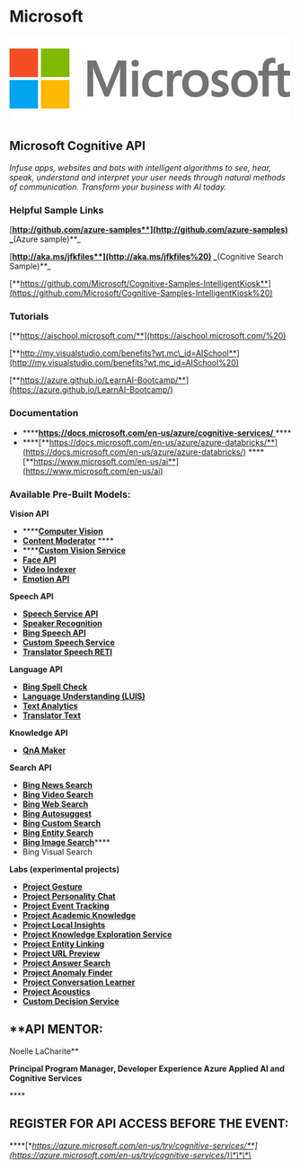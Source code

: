 # Microsoft

![](../.gitbook/assets/microsoft-logo-1.png)

## Microsoft Cognitive API

_Infuse apps, websites and bots with intelligent algorithms to see, hear, speak, understand and interpret your user needs through natural methods of communication. Transform your business with AI today._

### **Helpful Sample Links**

​[**http://github.com/azure-samples**](http://github.com/azure-samples) _**\(Azure sample\)**_

​[**http://aka.ms/jfkfiles**](http://aka.ms/jfkfiles%20) _**\(Cognitive Search Sample\)**_

​[**https://github.com/Microsoft/Cognitive-Samples-IntelligentKiosk**](https://github.com/Microsoft/Cognitive-Samples-IntelligentKiosk%20)

### **Tutorials**

[**https://aischool.microsoft.com/**](https://aischool.microsoft.com/%20)

[**http://my.visualstudio.com/benefits?wt.mc\_id=AISchool**](http://my.visualstudio.com/benefits?wt.mc_id=AISchool%20)

[**https://azure.github.io/LearnAI-Bootcamp/**](https://azure.github.io/LearnAI-Bootcamp/)

### **Documentation**

* \*\*\*\*[**https://docs.microsoft.com/en-us/azure/cognitive-services/** ](https://docs.microsoft.com/en-us/azure/cognitive-services/)\*\*\*\*
* \*\*\*\*[**https://docs.microsoft.com/en-us/azure/azure-databricks/**](https://docs.microsoft.com/en-us/azure/azure-databricks/) ****[**https://www.microsoft.com/en-us/ai**](https://www.microsoft.com/en-us/ai)



### **Available Pre-Built Models:**

**Vision API**

* \*\*\*\*[**Computer Vision**](https://docs.microsoft.com/en-us/azure/cognitive-services/computer-vision/)
* [**Content Moderator**](https://docs.microsoft.com/en-us/azure/cognitive-services/content-moderator/overview) ****
* \*\*\*\*[**Custom Vision Service**](https://docs.microsoft.com/en-us/azure/cognitive-services/Custom-Vision-Service/home)
* [**Face API**](https://docs.microsoft.com/en-us/azure/cognitive-services/face/)
* [**Video Indexer**](https://docs.microsoft.com/en-us/azure/cognitive-services/video-indexer/video-indexer-overview)
* [**Emotion API** ](https://docs.microsoft.com/en-us/azure/cognitive-services/emotion/home)

**Speech API**

* [**Speech Service API**](https://docs.microsoft.com/en-us/azure/cognitive-services/speech-service)
* [**Speaker Recognition**](https://docs.microsoft.com/en-us/azure/cognitive-services/speaker-recognition/home)
* [**Bing Speech API**](https://docs.microsoft.com/en-us/azure/cognitive-services/speech/home)
* [**Custom Speech Service**](https://docs.microsoft.com/en-us/azure/cognitive-services/custom-speech-service/cognitive-services-custom-speech-home)
* [**Translator Speech RETI**](https://docs.microsoft.com/en-us/azure/cognitive-services/translator-speech/)

**Language API**

* [**Bing Spell Check**](https://docs.microsoft.com/en-us/azure/cognitive-services/bing-spell-check/)
* [**Language Understanding \(LUIS\)**](https://docs.microsoft.com/en-us/azure/cognitive-services/luis/)
* [**Text Analytics**](https://docs.microsoft.com/en-us/azure/cognitive-services/text-analytics/)
* [**Translator Text**](https://docs.microsoft.com/en-us/azure/cognitive-services/translator/)

**Knowledge API**

* [**QnA Maker**](https://docs.microsoft.com/en-us/azure/cognitive-services/qnamaker/index)

**Search API**

* [**Bing News Search**](https://docs.microsoft.com/en-us/azure/cognitive-services/bing-news-search/)
* [**Bing Video Search**](https://docs.microsoft.com/en-us/azure/cognitive-services/Bing-Video-Search/)
* [**Bing Web Search**](https://docs.microsoft.com/en-us/azure/cognitive-services/bing-web-search/)
* [**Bing Autosuggest**](https://docs.microsoft.com/en-us/azure/cognitive-services/Bing-Autosuggest)
* [**Bing Custom Search**](https://docs.microsoft.com/en-us/azure/cognitive-services/bing-custom-search)
* [**Bing Entity Search**](https://docs.microsoft.com/en-us/azure/cognitive-services/bing-entities-search/)
* [**Bing Image Search**](https://docs.microsoft.com/en-us/azure/cognitive-services/bing-image-search)\*\*\*\*
* Bing Visual Search 

**Labs \(experimental projects\)**

* [**Project Gesture**](https://docs.microsoft.com/gestures/)
* [**Project Personality Chat**](https://docs.microsoft.com/en-us/azure/cognitive-services/project-personality-chat/overview)
* [**Project Event Tracking**](https://labs.cognitive.microsoft.com/en-us/Project-Cuzco/documentation/overview)
* [**Project Academic Knowledge**](https://docs.microsoft.com/en-us/azure/cognitive-services/academic-knowledge/home)
* [**Project Local Insights**](https://labs.cognitive.microsoft.com/en-us/Project-Wollongong/documentation)
* [**Project Knowledge Exploration Service**](https://docs.microsoft.com/en-us/azure/cognitive-services/kes/overview)
* [**Project Entity Linking**](https://docs.microsoft.com/en-us/azure/cognitive-services/entitylinking/home)
* [**Project URL Preview**](https://docs.microsoft.com/en-us/azure/cognitive-services/labs/url-preview/overview)
* [**Project Answer Search**](https://docs.microsoft.com/en-us/azure/cognitive-services/labs/answer-search/overview)
* [**Project Anomaly Finder**](https://docs.microsoft.com/en-us/azure/cognitive-services/labs/anomaly-finder/overview)
* [**Project Conversation Learner**](https://docs.microsoft.com/en-us/azure/cognitive-services/labs/conversation-learner/overview)
* [**Project Acoustics**](https://docs.microsoft.com/en-us/azure/cognitive-services/acoustics/what-is-acoustics)
* [**Custom Decision Service**](https://docs.microsoft.com/en-us/azure/cognitive-services/custom-decision-service/) 

## **API MENTOR: 
Noelle LaCharite** 

**Principal Program Manager, Developer Experience Azure Applied AI and Cognitive Services**

\*\*\*\*

## **REGISTER FOR API ACCESS BEFORE THE EVENT:**

\*\*\*\*[**https://azure.microsoft.com/en-us/try/cognitive-services/**](https://azure.microsoft.com/en-us/try/cognitive-services/)\*\*\*\*

